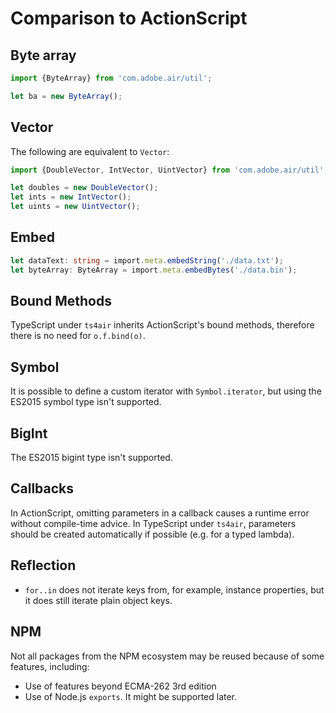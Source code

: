 # Comparison to ActionScript

## Byte array

```typescript
import {ByteArray} from 'com.adobe.air/util';

let ba = new ByteArray();
```

## Vector

The following are equivalent to `Vector`:

```typescript
import {DoubleVector, IntVector, UintVector} from 'com.adobe.air/util';

let doubles = new DoubleVector();
let ints = new IntVector();
let uints = new UintVector();
```

## Embed

```typescript
let dataText: string = import.meta.embedString('./data.txt');
let byteArray: ByteArray = import.meta.embedBytes('./data.bin');
```

## Bound Methods

TypeScript under `ts4air` inherits ActionScript's bound methods, therefore there is no need for `o.f.bind(o)`.

## Symbol

It is possible to define a custom iterator with `Symbol.iterator`, but using the ES2015 symbol type isn't supported.

## BigInt

The ES2015 bigint type isn't supported.

## Callbacks

In ActionScript, omitting parameters in a callback causes a runtime error without compile-time advice. In TypeScript under `ts4air`, parameters should be created automatically if possible (e.g. for a typed lambda).

## Reflection

- `for..in` does not iterate keys from, for example, instance properties, but it does still iterate plain object keys.

## NPM

Not all packages from the NPM ecosystem may be reused because of some features, including:

- Use of features beyond ECMA-262 3rd edition
- Use of Node.js `exports`. It might be supported later.